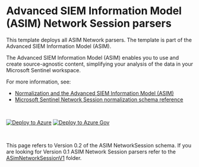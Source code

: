 # Advanced SIEM Information Model (ASIM) Network Session parsers 

This template deploys all ASIM Network parsers. The template is part of the Advanced SIEM Information Model (ASIM).

The Advanced SIEM Information Model (ASIM) enables you to use and create source-agnostic content, simplifying your analysis of the data in your Microsoft Sentinel workspace.

For more information, see:

- [Normalization and the Advanced SIEM Information Model (ASIM)](https://aka.ms/AboutASIM)
- [Microsoft Sentinel Network Session normalization schema reference](https://aka.ms/ASimNetworkSessionDoc)

<br>

[![Deploy to Azure](https://aka.ms/deploytoazurebutton)](https://aka.ms/ASimNetworkSessionARM) [![Deploy to Azure Gov](https://aka.ms/deploytoazuregovbutton)](https://aka.ms/ASimNetworkSessionARMgov)

<br>

This page refers to Version 0.2 of the ASIM NetworkSession schema. If you are looking for Version 0.1 ASIM Network Session parsers refer to the [ASimNetworkSessionV1](https://github.com/Azure/Azure-Sentinel/tree/master/Parsers/ASimNetworkSession/ASimNetworkSessionV1) folder.
